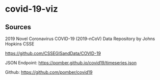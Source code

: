 # covid-19-viz

## Sources
2019 Novel Coronavirus COVID-19 (2019-nCoV) Data Repository by Johns Hopkins CSSE

https://github.com/CSSEGISandData/COVID-19


JSON Endpoint: https://pomber.github.io/covid19/timeseries.json

Github: https://github.com/pomber/covid19
